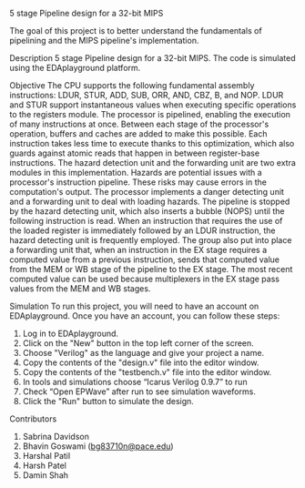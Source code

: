 5 stage Pipeline design for a 32-bit MIPS

The goal of this project is to better understand the fundamentals of pipelining and the MIPS
pipeline's implementation.

Description
5 stage Pipeline design for a 32-bit MIPS. The code is simulated using the EDAplayground
platform.

Objective
The CPU supports the following fundamental assembly instructions: LDUR, STUR, ADD, SUB,
ORR, AND, CBZ, B, and NOP. LDUR and STUR support instantaneous values when executing
specific operations to the registers module.
The processor is pipelined, enabling the execution of many instructions at once. Between each
stage of the processor's operation, buffers and caches are added to make this possible. Each
instruction takes less time to execute thanks to this optimization, which also guards against atomic
reads that happen in between register-base instructions. The hazard detection unit and the
forwarding unit are two extra modules in this implementation. Hazards are potential issues with a
processor's instruction pipeline. These risks may cause errors in the computation's output. The
processor implements a danger detecting unit and a forwarding unit to deal with loading hazards.
The pipeline is stopped by the hazard detecting unit, which also inserts a bubble (NOPS) until the
following instruction is read. When an instruction that requires the use of the loaded register is
immediately followed by an LDUR instruction, the hazard detecting unit is frequently employed.
The group also put into place a forwarding unit that, when an instruction in the EX stage requires
a computed value from a previous instruction, sends that computed value from the MEM or WB
stage of the pipeline to the EX stage. The most recent computed value can be used because
multiplexers in the EX stage pass values from the MEM and WB stages.

Simulation
To run this project, you will need to have an account on EDAplayground. Once you have an
account, you can follow these steps:
1. Log in to EDAplayground.
2. Click on the "New" button in the top left corner of the screen.
3. Choose "Verilog" as the language and give your project a name.
4. Copy the contents of the "design.v" file into the editor window.
5. Copy the contents of the "testbench.v" file into the editor window.
6. In tools and simulations choose “Icarus Verilog 0.9.7” to run
7. Check “Open EPWave” after run to see simulation waveforms.
8. Click the "Run" button to simulate the design.

Contributors
1. Sabrina Davidson
2. Bhavin Goswami (bg83710n@pace.edu) 
3. Harshal Patil
4. Harsh Patel
5. Damin Shah

